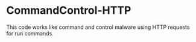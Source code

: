 # CommandControl-HTTP
This code works like command and control malware using HTTP requests for run commands.
